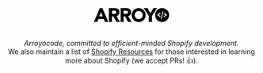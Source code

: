 <div align="center">
    <img width="30%" src="https://github.com/arroyocode/.github/blob/master/profile/logo.svg" alt="Arroyocode" />
    <br><br>
    <p><em>Arroyocode, committed to efficient-minded Shopify development.</em><br />We also maintain a list of <a href="https://github.com/arroyocode/shopify-resources">Shopify Resources</a> for those interested in learning more about Shopify (we accept PRs! 👍).</p>
</div>
